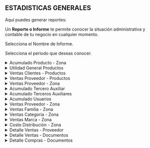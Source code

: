 ## **ESTADISTICAS GENERALES**

Aquí puedes generar reportes:  

Un **Reporte o Informe** te permite conocer la situación administrativa y contable de tu negocio en cualquier momento.  

Selecciona el Nombre de Informe.  

Selecciona el periodo que deseas conocer.  

<details><summary class="text-primary">Acumulado Producto - Zona</summary></details>
<details><summary class="text-primary">Utilidad General Productos</summary></details>
<details><summary class="text-primary">Ventas Clientes - Productos</summary></details>
<details><summary class="text-primary">Ventas Proveedor - Productos</summary></details>
<details><summary class="text-primary">Ventas Proveedor - Zona</summary></details>
<details><summary class="text-primary">Acumulado Tercero Auxiliar</summary></details>
<details><summary class="text-primary">Acumulado Terceros Auxiliares</summary></details>
<details><summary class="text-primary">Acumulado Usuarios</summary></details>
<details><summary class="text-primary">Ventas Proveedor - Zona</summary></details>
<details><summary class="text-primary">Ventas Familia - Zona</summary></details>
<details><summary class="text-primary">Ventas Categoria - Zona</summary></details>
<details><summary class="text-primary">Ventas Marca - Zona</summary></details>
<details><summary class="text-primary">Costo Distribución - Zona</summary></details>
<details><summary class="text-primary">Detalle Ventas - Proveedor</summary></details>
<details><summary class="text-primary">Detalle Ventas - Documentos</summary></details>
<details><summary class="text-primary">Detalle Compras - Documentos</summary></details>
